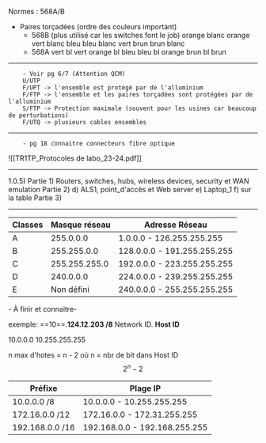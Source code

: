 
Normes : 568A/B

- Paires torçadées (ordre des couleurs important)
	- 568B (plus utilisé car les switches font le job)
		orange blanc
		orange
		vert blanc
		bleu
		bleu blanc
		vert
		brun
		brun blanc
	- 568A
		vert bl
		vert
		orange bl
		bleu
		bleu bl
		orange
		brun bl
		brun

--- 

		- Voir pg 6/7 (Attention QCM)
		U/UTP
		F/UPT -> l'ensemble est protégé par de l'alluminium
		F/FTP -> l'ensemble et les paires torçadées sont protégées par de l'alluminium
		S/FTP -> Protection maximale (souvent pour les usines car beaucoup de perturbations)
		F/UTQ -> plusieurs cables ensembles

--- 

		- pg 18 connaitre connecteurs fibre optique

![[TR1TP_Protocoles de labo_23-24.pdf]]

---

1.0.5)
	Partie 1)
		Routers, switches, hubs, wireless devices, security et WAN emulation
	Partie 2)
		d) ALS1, point_d'accès et  Web server
		e) Laptop_1
		f) sur la table 
	Partie 3)

---

| Classes | Masque réseau | Adresse Réseau              |
| ------- | ------------- | --------------------------- |
| A       | 255.0.0.0     | 1.0.0.0   - 126.255.255.255 |
| B       | 255.255.0.0   | 128.0.0.0 - 191.255.255.255 |
| C       | 255.255.255.0 | 192.0.0.0 - 223.255.255.255 |
| D       | 240.0.0.0     | 224.0.0.0 - 239.255.255.255 |
| E       | Non défini    | 240.0.0.0 - 255.255.255.255 |
\- À finir et connaitre-

 exemple: ==10==.__124.12.203 /8__
Network ID. __Host ID__

10.0.0.0
10.255.255.255

n max d'hotes = n - 2 où n = nbr de bit dans Host ID
$$
2^n-2
$$

| Préfixe         | Plage  IP                   |
| --------------- | --------------------------- |
| 10.0.0.0 /8     | 10.0.0.0 - 10.255.255.255   |
| 172.16.0.0 /12  | 172.16.0.0 - 172.31.255.255 |
| 192.168.0.0 /16 | 192.168.0.0 - 192.168.255.255                        |
